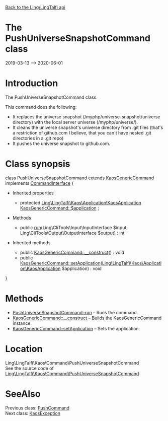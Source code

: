 [Back to the Ling/LingTalfi api](https://github.com/lingtalfi/LingTalfi/blob/master/doc/api/Ling/LingTalfi.md)



The PushUniverseSnapshotCommand class
================
2019-03-13 --> 2020-06-01






Introduction
============

The PushUniverseSnapshotCommand class.

This command does the following:

- It replaces the universe snapshot (/myphp/universe-snapshot/universe directory) with the local server universe (/myphp/universe/).
- It cleans the universe snapshot's universe directory from .git files (that's a restriction of github.com I believe, that you can't have
             nested .git directories in a .git repo)
- It pushes the universe snapshot to github.com.



Class synopsis
==============


class <span class="pl-k">PushUniverseSnapshotCommand</span> extends [KaosGenericCommand](https://github.com/lingtalfi/LingTalfi/blob/master/doc/api/Ling/LingTalfi/Kaos/Command/KaosGenericCommand.md) implements [CommandInterface](https://github.com/lingtalfi/CliTools/blob/master/doc/api/Ling/CliTools/Command/CommandInterface.md) {

- Inherited properties
    - protected [Ling\LingTalfi\Kaos\Application\KaosApplication](https://github.com/lingtalfi/LingTalfi/blob/master/doc/api/Ling/LingTalfi/Kaos/Application/KaosApplication.md) [KaosGenericCommand::$application](#property-application) ;

- Methods
    - public [run](https://github.com/lingtalfi/LingTalfi/blob/master/doc/api/Ling/LingTalfi/Kaos/Command/PushUniverseSnapshotCommand/run.md)(Ling\CliTools\Input\InputInterface $input, Ling\CliTools\Output\OutputInterface $output) : int

- Inherited methods
    - public [KaosGenericCommand::__construct](https://github.com/lingtalfi/LingTalfi/blob/master/doc/api/Ling/LingTalfi/Kaos/Command/KaosGenericCommand/__construct.md)() : void
    - public [KaosGenericCommand::setApplication](https://github.com/lingtalfi/LingTalfi/blob/master/doc/api/Ling/LingTalfi/Kaos/Command/KaosGenericCommand/setApplication.md)([Ling\LingTalfi\Kaos\Application\KaosApplication](https://github.com/lingtalfi/LingTalfi/blob/master/doc/api/Ling/LingTalfi/Kaos/Application/KaosApplication.md) $application) : void

}






Methods
==============

- [PushUniverseSnapshotCommand::run](https://github.com/lingtalfi/LingTalfi/blob/master/doc/api/Ling/LingTalfi/Kaos/Command/PushUniverseSnapshotCommand/run.md) &ndash; Runs the command.
- [KaosGenericCommand::__construct](https://github.com/lingtalfi/LingTalfi/blob/master/doc/api/Ling/LingTalfi/Kaos/Command/KaosGenericCommand/__construct.md) &ndash; Builds the KaosGenericCommand instance.
- [KaosGenericCommand::setApplication](https://github.com/lingtalfi/LingTalfi/blob/master/doc/api/Ling/LingTalfi/Kaos/Command/KaosGenericCommand/setApplication.md) &ndash; Sets the application.





Location
=============
Ling\LingTalfi\Kaos\Command\PushUniverseSnapshotCommand<br>
See the source code of [Ling\LingTalfi\Kaos\Command\PushUniverseSnapshotCommand](https://github.com/lingtalfi/LingTalfi/blob/master/Kaos/Command/PushUniverseSnapshotCommand.php)



SeeAlso
==============
Previous class: [PushCommand](https://github.com/lingtalfi/LingTalfi/blob/master/doc/api/Ling/LingTalfi/Kaos/Command/PushCommand.md)<br>Next class: [KaosException](https://github.com/lingtalfi/LingTalfi/blob/master/doc/api/Ling/LingTalfi/Kaos/Exception/KaosException.md)<br>
